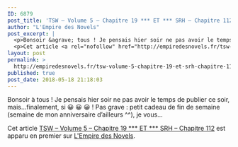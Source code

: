 ```yaml
---
ID: 6879
post_title: 'TSW – Volume 5 – Chapitre 19 *** ET *** SRH – Chapitre 112'
author: "L'Empire des Novels"
post_excerpt: |
  <p>Bonsoir &agrave; tous ! Je pensais hier soir ne pas avoir le temps de publier ce soir, mais&hellip;finalement, si &#128512; &#128512; &#128512; ! Pas grave : petit cadeau de fin de semaine (semaine de mon anniversaire d&rsquo;ailleurs ^^), je vous&hellip;</p>
  <p>Cet article <a rel="nofollow" href="http://empiredesnovels.fr/tsw-volume-5-chapitre-19-et-srh-chapitre-112/">TSW &ndash; Volume 5 &ndash; Chapitre 19 *** ET *** SRH &ndash; Chapitre 112</a> est apparu en premier sur <a rel="nofollow" href="http://empiredesnovels.fr/">L'Empire des Novels</a>.</p>
layout: post
permalink: >
  http://empiredesnovels.fr/tsw-volume-5-chapitre-19-et-srh-chapitre-112/
published: true
post_date: 2018-05-18 21:18:03
---
```

<p>Bonsoir à tous ! Je pensais hier soir ne pas avoir le temps de publier ce soir, mais&#8230;finalement, si 😀 😀 😀 ! Pas grave : petit cadeau de fin de semaine (semaine de mon anniversaire d&#8217;ailleurs ^^), je vous&#8230;</p>
<p>Cet article <a rel="nofollow" href="http://empiredesnovels.fr/tsw-volume-5-chapitre-19-et-srh-chapitre-112/">TSW &#8211; Volume 5 &#8211; Chapitre 19 *** ET *** SRH &#8211; Chapitre 112</a> est apparu en premier sur <a rel="nofollow" href="http://empiredesnovels.fr/">L&#039;Empire des Novels</a>.</p>